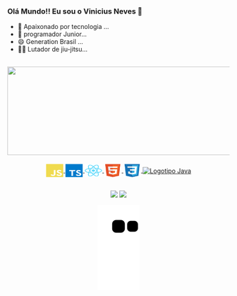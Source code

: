 ### Olá Mundo!! Eu sou o Vinicius Neves 👋
- 🔭 Apaixonado por tecnologia ...
- 🌱 programador Junior...
- 😄 Generation Brasil ...
- 🤼‍♂️ Lutador de jiu-jitsu...

<br>
<div align="center">
  <a href="https://github.com/ViniciusNeves12">
  <img height="200em" width ="580" src="https://github-readme-stats.vercel.app/api/top-langs/?username=ViniciusNeves12&layout=compact&langs_count=7&theme=dracula"/>
</div>
<div align="center" style="display: inline_block"><br>
  <img align="center" alt="Vini-Js" height="30" width="40" src="https://raw.githubusercontent.com/devicons/devicon/master/icons/javascript/javascript-plain.svg">
  <img align="center" alt="Vini-Ts" height="30" width="40" src="https://raw.githubusercontent.com/devicons/devicon/master/icons/typescript/typescript-plain.svg">
  <img align="center" alt="Vini-React" height="30" width="40" src="https://raw.githubusercontent.com/devicons/devicon/master/icons/react/react-original.svg">
  <img align="center" alt="Vini-HTML" height="30" width="40" src="https://raw.githubusercontent.com/devicons/devicon/master/icons/html5/html5-original.svg">
  <img align="center" alt="Vini-CSS" height="30" width="40" src="https://raw.githubusercontent.com/devicons/devicon/master/icons/css3/css3-original.svg">
    <img align="center" alt="Logotipo Java" height="40" width="60"  src="https://cdn.jsdelivr.net/gh/devicons/devicon/icons/java/java-original.svg">

  </div>
  
  ##
  
<div align="center"> 
  <a href="https://instagram.com/vini_monteiroo" target="_blank"><img src="https://img.shields.io/badge/-Instagram-%23E4405F?style=for-the-badge&logo=instagram&logoColor=white" target="_blank"></a>
  <a href="https://www.linkedin.com/in/vinicius-neves-0993441bb/" target="_blank"><img src="https://img.shields.io/badge/-LinkedIn-%230077B5?style=for-the-badge&logo=linkedin&logoColor=white" target="_blank"></a> 
 
  ![Snake animation](https://github.com/rafaballerini/rafaballerini/blob/output/github-contribution-grid-snake.svg)
 
</div>
